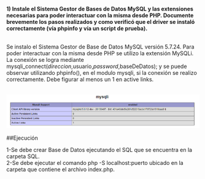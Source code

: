 <p><b> 1) Instale  el  Sistema  Gestor  de  Bases  de  Datos  MySQL  y  las  extensiones  necesarias   para  poder 
interactuar  con  la  misma  desde  PHP.  Documente  brevemente  los  pasos  realizados  y  como 
verificó que el driver se instaló correctamente (vía phpinfo y vía un script de prueba).</b><br><br>
  
Se instalo el Sistema Gestor de Base de Datos MySQL versión 5.7.24. Para poder interactuar con la misma desde PHP se utilizo la extensión MySQLi. La conexión se logra mediante  mysqli_connect($direccion,$usuario,$password,$baseDeDatos); y se puede observar utilizando phpinfo(), en el modulo mysqli, si la conexión se realizo correctamente. Debe figurar al menos un 1 en active links.<br><br></p>
![alt phpinfo](https://github.com/MatiasRolon/paw-tp4/blob/master/1/phpinfo.png)

##Ejecución
<p>1-Se debe crear Base de Datos ejecutando el SQL que se encuentra en la carpeta SQL.<br>
  2-Se debe ejecutar el comando php -S localhost:puerto ubicado en la carpeta que contiene el archivo index.php.
